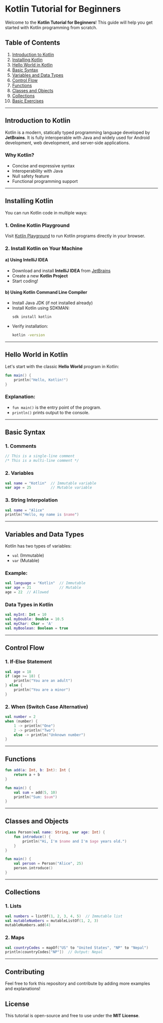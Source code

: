 # Kotlin Tutorial for Beginners

Welcome to the **Kotlin Tutorial for Beginners**! This guide will help you get started with Kotlin programming from scratch.

## Table of Contents
1. [Introduction to Kotlin](#introduction-to-kotlin)
2. [Installing Kotlin](#installing-kotlin)
3. [Hello World in Kotlin](#hello-world-in-kotlin)
4. [Basic Syntax](#basic-syntax)
5. [Variables and Data Types](#variables-and-data-types)
6. [Control Flow](#control-flow)
7. [Functions](#functions)
8. [Classes and Objects](#classes-and-objects)
9. [Collections](#collections)
10. [Basic Exercises](#basic-exercises)

---

## Introduction to Kotlin
Kotlin is a modern, statically typed programming language developed by **JetBrains**. It is fully interoperable with Java and widely used for Android development, web development, and server-side applications.

### Why Kotlin?
- Concise and expressive syntax
- Interoperability with Java
- Null safety feature
- Functional programming support

---

## Installing Kotlin
You can run Kotlin code in multiple ways:

### 1. Online Kotlin Playground
Visit [Kotlin Playground](https://play.kotlinlang.org/) to run Kotlin programs directly in your browser.

### 2. Install Kotlin on Your Machine
#### a) Using IntelliJ IDEA
- Download and install **IntelliJ IDEA** from [JetBrains](https://www.jetbrains.com/idea/)
- Create a new **Kotlin Project**
- Start coding!

#### b) Using Kotlin Command Line Compiler
- Install Java JDK (if not installed already)
- Install Kotlin using SDKMAN:
  ```sh
  sdk install kotlin
  ```
- Verify installation:
  ```sh
  kotlin -version
  ```

---

## Hello World in Kotlin
Let's start with the classic **Hello World** program in Kotlin:

```kotlin
fun main() {
    println("Hello, Kotlin!")
}
```

### Explanation:
- `fun main()` is the entry point of the program.
- `println()` prints output to the console.

---

## Basic Syntax
### 1. Comments
```kotlin
// This is a single-line comment
/* This is a multi-line comment */
```

### 2. Variables
```kotlin
val name = "Kotlin"  // Immutable variable
var age = 25         // Mutable variable
```

### 3. String Interpolation
```kotlin
val name = "Alice"
println("Hello, my name is $name")
```

---

## Variables and Data Types
Kotlin has two types of variables:
- `val` (Immutable)
- `var` (Mutable)

### Example:
```kotlin
val language = "Kotlin"  // Immutable
var age = 21             // Mutable
age = 22  // Allowed
```

### Data Types in Kotlin
```kotlin
val myInt: Int = 10
val myDouble: Double = 10.5
val myChar: Char = 'A'
val myBoolean: Boolean = true
```

---

## Control Flow
### 1. If-Else Statement
```kotlin
val age = 18
if (age >= 18) {
    println("You are an adult")
} else {
    println("You are a minor")
}
```

### 2. When (Switch Case Alternative)
```kotlin
val number = 2
when (number) {
    1 -> println("One")
    2 -> println("Two")
    else -> println("Unknown number")
}
```

---

## Functions
```kotlin
fun add(a: Int, b: Int): Int {
    return a + b
}

fun main() {
    val sum = add(5, 10)
    println("Sum: $sum")
}
```

---

## Classes and Objects
```kotlin
class Person(val name: String, var age: Int) {
    fun introduce() {
        println("Hi, I'm $name and I'm $age years old.")
    }
}

fun main() {
    val person = Person("Alice", 25)
    person.introduce()
}
```

---

## Collections
### 1. Lists
```kotlin
val numbers = listOf(1, 2, 3, 4, 5)  // Immutable list
val mutableNumbers = mutableListOf(1, 2, 3)
mutableNumbers.add(4)
```

### 2. Maps
```kotlin
val countryCodes = mapOf("US" to "United States", "NP" to "Nepal")
println(countryCodes["NP"])  // Output: Nepal
```


---

## Contributing
Feel free to fork this repository and contribute by adding more examples and explanations!

## License
This tutorial is open-source and free to use under the **MIT License**.
